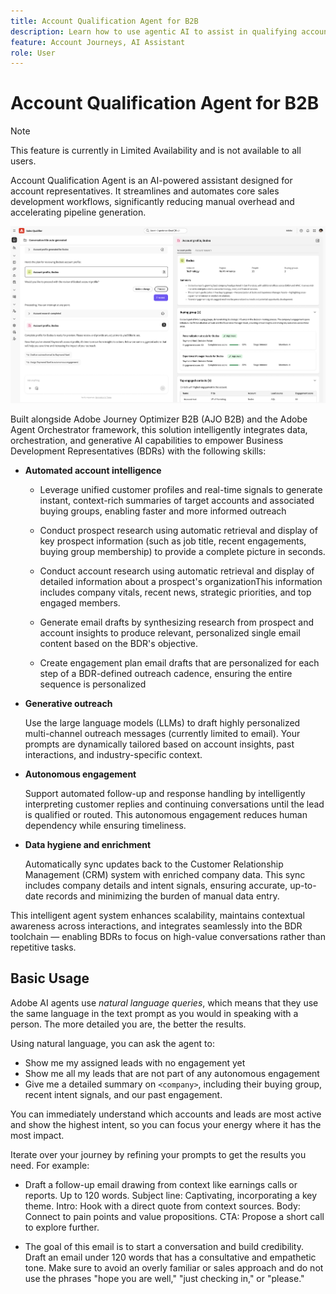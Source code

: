 ```yaml
---
title: Account Qualification Agent for B2B
description: Learn how to use agentic AI to assist in qualifying accounts that are ready for the next stage.
feature: Account Journeys, AI Assistant
role: User
---
```


# Account Qualification Agent for B2B

>[!NOTE]
>This feature is currently in Limited Availability and is not available to all users.
>

Account Qualification Agent is an AI-powered assistant designed for account representatives. It streamlines and automates core sales development workflows, significantly reducing manual overhead and accelerating pipeline generation.

![Account Qualification Agent](assets/acc-qualification-agent.png)

Built alongside Adobe Journey Optimizer B2B (AJO B2B) and the Adobe Agent Orchestrator framework, this solution intelligently integrates data, orchestration, and generative AI capabilities to empower Business Development Representatives (BDRs) with the following skills:

* **Automated account intelligence**

   * Leverage unified customer profiles and real-time signals to generate instant, context-rich summaries of target accounts and associated buying groups, enabling faster and more informed outreach

   * Conduct prospect research using automatic retrieval and display of key prospect information (such as job title, recent engagements, buying group membership) to provide a complete picture in seconds.

   * Conduct account research using automatic retrieval and display of detailed information about a prospect's organizationThis information includes company vitals, recent news, strategic priorities, and top engaged members.

   * Generate email drafts by synthesizing research from prospect and account insights to produce relevant, personalized single email content based on the BDR's objective.

   * Create engagement plan email drafts that are personalized  for each step of a BDR-defined outreach cadence, ensuring the entire sequence is personalized

* **Generative outreach**

    Use the large language models (LLMs) to draft highly personalized multi-channel outreach messages (currently limited to email). Your prompts are dynamically tailored based on account insights, past interactions, and industry-specific context.

* **Autonomous engagement**

    Support automated follow-up and response handling by intelligently interpreting customer replies and continuing conversations until the lead is qualified or routed. This autonomous engagement reduces human dependency while ensuring timeliness.

* **Data hygiene and enrichment**

    Automatically sync updates back to the Customer Relationship Management (CRM) system with enriched company data. This sync includes company details and intent signals, ensuring accurate, up-to-date records and minimizing the burden of manual data entry.

This intelligent agent system enhances scalability, maintains contextual awareness across interactions, and integrates seamlessly into the BDR toolchain — enabling BDRs to focus on high-value conversations rather than repetitive tasks.

## Basic Usage

Adobe AI agents use _natural language queries_, which means that they use the same language in the text prompt as you would in speaking with a person. The more detailed you are, the better the results.

Using natural language, you can ask the agent to:

* Show me my assigned leads with no engagement yet
* Show me all my leads that are not part of any autonomous engagement
* Give me a detailed summary on `<company>`, including their buying group, recent intent signals, and our past engagement.

You can immediately understand which accounts and leads are most active and show the highest intent, so you can focus your energy where it has the most impact.

Iterate over your journey by refining your prompts to get the results you need. For example:

* Draft a follow-up email drawing from context like earnings calls or reports. Up to 120 words. Subject line: Captivating, incorporating a key theme. Intro: Hook with a direct quote from context sources. Body: Connect to pain points and value propositions. CTA: Propose a short call to explore further.

* The goal of this email is to start a conversation and build credibility. Draft an email under 120 words that has a consultative and empathetic tone. Make sure to avoid an overly familiar or sales approach and do not use the phrases "hope you are well," "just checking in," or "please."
